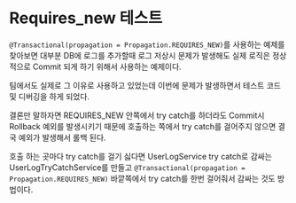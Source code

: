 # Requires_new 테스트

`@Transactional(propagation = Propagation.REQUIRES_NEW)`를 사용하는 예제를 찾아보면 대부분
DB에 로그를 추가할때 로그 저상시 문제가 발생해도 실제 로직은 정상적으로 Commit 되게 하기 위해서
사용하는 예제이다.

팀에서도 실제로 그 이유로 사용하고 있었는데 이번에 문제가 발생하면서 테스트 코드 및 디버깅을 하게 되었다.

결론만 말하자면 REQUIRES_NEW 안쪽에서 try catch를 하더라도 Commit시 Rollback 예외를 발생시키기 때문에
호출하는 쪽에서 try catch를 걸어주지 않으면 결국 예외가 발생해서 롤백 된다.

호출 하는 곳마다 try catch를 걸기 싫다면 UserLogService try catch로 감싸는 UserLogTryCatchService를 만들고
`@Transactional(propagation = Propagation.REQUIRES_NEW)` 바깥쪽에서 try catch를 한번
걸어줘서 감싸는 것도 방법이다.
